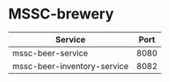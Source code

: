 # MSSC-brewery

| 		Service				   |      Port 		 |		
|------------------------------|:---------------:|
|    mssc-beer-service         |      8080       |
| mssc-beer-inventory-service  |      8082       |